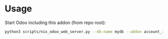 # Usage

Start Odoo including this addon (from repo root):

```bash
python3 scripts/nix_odoo_web_server.py --db-name mydb --addon account_invoice_crm_tag
```
